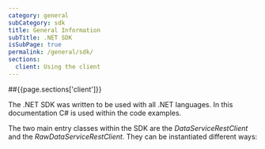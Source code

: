 ```yaml
---
category: general
subCategory: sdk
title: General Information
subTitle: .NET SDK
isSubPage: true
permalink: /general/sdk/
sections:
  client: Using the client
---
```


##{{page.sections['client']}}

The .NET SDK was written to be used with all .NET languages. In this documentation C# is used within the code examples.

The two main entry classes within the SDK are the *DataServiceRestClient* and the *RawDataServiceRestClient*. They can be instantiated different ways:
